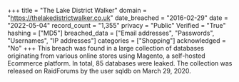 +++
title = "The Lake District Walker"
domain = "https://thelakedistrictwalker.co.uk"
date_breached = "2016-02-29"
date = "2022-05-04"
record_count = "1,355"
privacy = "Public"
Verified = "True"
hashing = ["MD5"]
breached_data = ["Email addresses", "Passwords", "Usernames", "IP addresses"]
categories = ["Shopping"]
acknowledged = "No"
+++
This breach was found in a large collection of databases originating from various online stores using Magento, a self-hosted Ecommerce platform. In total, 85 databases were leaked. The collection was released on RaidForums by the user sqldb on March 29, 2020.
